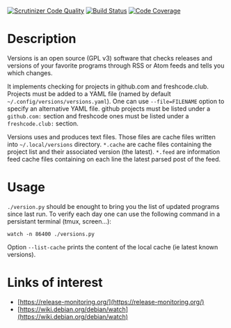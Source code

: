 [![Scrutinizer Code Quality](https://scrutinizer-ci.com/g/dupgit/versions/badges/quality-score.png?b=master)](https://scrutinizer-ci.com/g/dupgit/versions/?branch=master)
[![Build Status](https://scrutinizer-ci.com/g/dupgit/versions/badges/build.png?b=master)](https://scrutinizer-ci.com/g/dupgit/versions/build-status/master)
[![Code Coverage](https://scrutinizer-ci.com/g/dupgit/versions/badges/coverage.png?b=master)](https://scrutinizer-ci.com/g/dupgit/versions/?branch=master)

# Description

Versions is an open source (GPL v3) software that checks releases and
versions of your favorite programs through RSS or Atom feeds and tells
you which changes.

It implements checking for projects in github.com and freshcode.club.
Projects must be added to a YAML file (named by default
```~/.config/versions/versions.yaml```). One can use ```--file=FILENAME```
option to specify an alternative YAML file.
github projects must be listed under a ```github.com:``` section and
freshcode ones must be listed under a ```freshcode.club:``` section.

Versions uses and produces text files. Those files are cache files
written into ```~/.local/versions``` directory. ```*.cache``` are cache
files containing the project list and their associated version (the latest).
```*.feed``` are information feed cache files containing on each line
the latest parsed post of the feed.


# Usage

```./version.py``` should be enought to bring you the list of updated
programs since last run. To verify each day one can use the following
command in a persistant terminal (tmux, screen…):

    watch -n 86400 ./versions.py


Option ```--list-cache``` prints the content of the local cache (ie
latest known versions).


# Links of interest

* [https://release-monitoring.org/](https://release-monitoring.org/)
* [https://wiki.debian.org/debian/watch](https://wiki.debian.org/debian/watch)
